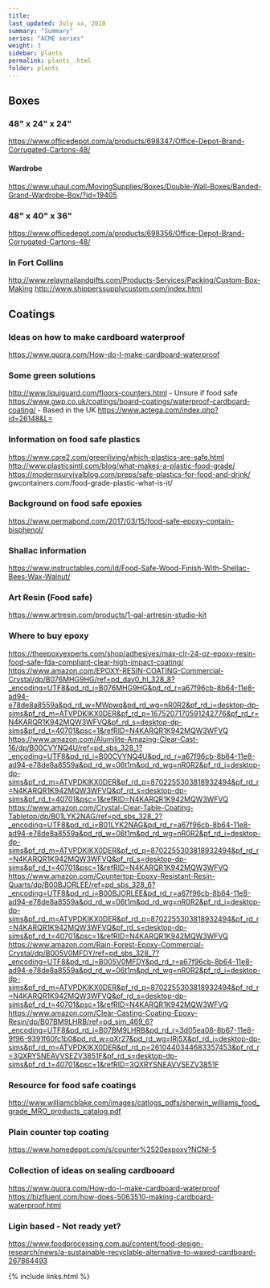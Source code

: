 ```yaml
---
title:  
last_updated: July xx, 2018
summary: "Summary"
series: "ACME series"
weight: 3
sidebar: plants
permalink: plants_.html
folder: plants
---
```


## Boxes 

### 48" x 24" x 24"
https://www.officedepot.com/a/products/698347/Office-Depot-Brand-Corrugated-Cartons-48/
#### Wardrobe
https://www.uhaul.com/MovingSupplies/Boxes/Double-Wall-Boxes/Banded-Grand-Wardrobe-Box/?id=19405

### 48" x 40" x 36"
https://www.officedepot.com/a/products/698356/Office-Depot-Brand-Corrugated-Cartons-48/

### In Fort Collins
http://www.relaymailandgifts.com/Products-Services/Packing/Custom-Box-Making
http://www.shipperssupplycustom.com/index.html

## Coatings
### Ideas on how to make cardboard waterproof
https://www.quora.com/How-do-I-make-cardboard-waterproof

### Some green solutions
http://www.liquiguard.com/floors-counters.html - Unsure if food safe
https://www.gwp.co.uk/coatings/board-coatings/waterproof-cardboard-coating/ - Based in the UK
https://www.actega.com/index.php?id=26148&L=

### Information on food safe plastics
https://www.care2.com/greenliving/which-plastics-are-safe.html
http://www.plasticsintl.com/blog/what-makes-a-plastic-food-grade/
https://modernsurvivalblog.com/preps/safe-plastics-for-food-and-drink/
gwcontainers.com/food-grade-plastic-what-is-it/

### Background on food safe epoxies
https://www.permabond.com/2017/03/15/food-safe-epoxy-contain-bisphenol/



### Shallac information
https://www.instructables.com/id/Food-Safe-Wood-Finish-With-Shellac-Bees-Wax-Walnut/

### Art Resin (Food safe)
https://www.artresin.com/products/1-gal-artresin-studio-kit

### Where to buy epoxy
https://theepoxyexperts.com/shop/adhesives/max-clr-24-oz-epoxy-resin-food-safe-fda-compliant-clear-high-impact-coating/
https://www.amazon.com/EPOXY-RESIN-COATING-Commercial-Crystal/dp/B076MHG9HG/ref=pd_day0_hl_328_8?_encoding=UTF8&pd_rd_i=B076MHG9HG&pd_rd_r=a67f96cb-8b64-11e8-ad94-e78de8a8559a&pd_rd_w=MWpwq&pd_rd_wg=nR0R2&pf_rd_i=desktop-dp-sims&pf_rd_m=ATVPDKIKX0DER&pf_rd_p=1675207170591242776&pf_rd_r=N4KARQR1K942MQW3WFVQ&pf_rd_s=desktop-dp-sims&pf_rd_t=40701&psc=1&refRID=N4KARQR1K942MQW3WFVQ
https://www.amazon.com/Alumilite-Amazing-Clear-Cast-16/dp/B00CVYNQ4U/ref=pd_sbs_328_1?_encoding=UTF8&pd_rd_i=B00CVYNQ4U&pd_rd_r=a67f96cb-8b64-11e8-ad94-e78de8a8559a&pd_rd_w=06t1m&pd_rd_wg=nR0R2&pf_rd_i=desktop-dp-sims&pf_rd_m=ATVPDKIKX0DER&pf_rd_p=8702255303818932494&pf_rd_r=N4KARQR1K942MQW3WFVQ&pf_rd_s=desktop-dp-sims&pf_rd_t=40701&psc=1&refRID=N4KARQR1K942MQW3WFVQ
https://www.amazon.com/Crystal-Clear-Table-Coating-Tabletop/dp/B01LYK2NAG/ref=pd_sbs_328_2?_encoding=UTF8&pd_rd_i=B01LYK2NAG&pd_rd_r=a67f96cb-8b64-11e8-ad94-e78de8a8559a&pd_rd_w=06t1m&pd_rd_wg=nR0R2&pf_rd_i=desktop-dp-sims&pf_rd_m=ATVPDKIKX0DER&pf_rd_p=8702255303818932494&pf_rd_r=N4KARQR1K942MQW3WFVQ&pf_rd_s=desktop-dp-sims&pf_rd_t=40701&psc=1&refRID=N4KARQR1K942MQW3WFVQ
https://www.amazon.com/Countertop-Epoxy-Resistant-Resin-Quarts/dp/B00BJORLEE/ref=pd_sbs_328_6?_encoding=UTF8&pd_rd_i=B00BJORLEE&pd_rd_r=a67f96cb-8b64-11e8-ad94-e78de8a8559a&pd_rd_w=06t1m&pd_rd_wg=nR0R2&pf_rd_i=desktop-dp-sims&pf_rd_m=ATVPDKIKX0DER&pf_rd_p=8702255303818932494&pf_rd_r=N4KARQR1K942MQW3WFVQ&pf_rd_s=desktop-dp-sims&pf_rd_t=40701&psc=1&refRID=N4KARQR1K942MQW3WFVQ
https://www.amazon.com/Rain-Forest-Epoxy-Commercial-Crystal/dp/B005V0MFDY/ref=pd_sbs_328_7?_encoding=UTF8&pd_rd_i=B005V0MFDY&pd_rd_r=a67f96cb-8b64-11e8-ad94-e78de8a8559a&pd_rd_w=06t1m&pd_rd_wg=nR0R2&pf_rd_i=desktop-dp-sims&pf_rd_m=ATVPDKIKX0DER&pf_rd_p=8702255303818932494&pf_rd_r=N4KARQR1K942MQW3WFVQ&pf_rd_s=desktop-dp-sims&pf_rd_t=40701&psc=1&refRID=N4KARQR1K942MQW3WFVQ
https://www.amazon.com/Clear-Casting-Coating-Epoxy-Resin/dp/B07BM9LHRB/ref=pd_sim_469_6?_encoding=UTF8&pd_rd_i=B07BM9LHRB&pd_rd_r=3d05ea08-8b67-11e8-9f96-9391f60fc1b0&pd_rd_w=qXr27&pd_rd_wg=IRj5X&pf_rd_i=desktop-dp-sims&pf_rd_m=ATVPDKIKX0DER&pf_rd_p=2610440344683357453&pf_rd_r=3QXRYSNEAVVSEZV3851F&pf_rd_s=desktop-dp-sims&pf_rd_t=40701&psc=1&refRID=3QXRYSNEAVVSEZV3851F

### Resource for food safe coatings
http://www.williamcblake.com/images/catlogs_pdfs/sherwin_williams_food_grade_MRO_products_catalog.pdf

### Plain counter top coating
https://www.homedepot.com/s/counter%2520expoxy?NCNI-5

### Collection of ideas on sealing cardbooard
https://www.quora.com/How-do-I-make-cardboard-waterproof
https://bizfluent.com/how-does-5063510-making-cardboard-waterproof.html

### Ligin based - Not ready yet?
https://www.foodprocessing.com.au/content/food-design-research/news/a-sustainable-recyclable-alternative-to-waxed-cardboard-267864493

{% include links.html %}
